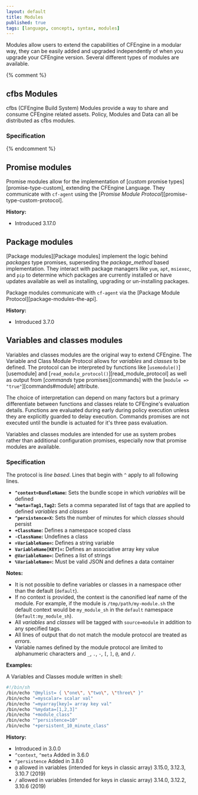 ```yaml
---
layout: default
title: Modules
published: true
tags: [language, concepts, syntax, modules]
---
```


Modules allow users to extend the capabilities of CFEngine in a modular way, they can be easily added and upgraded independently of when you upgrade your CFEngine version. Several different types of modules are available.

{% comment %}
## cfbs Modules

cfbs (CFEngine Build System) Modules provide a way to share and consume CFEngine related assets. Policy, Modules and Data can all be distributed as cfbs modules.

### Specification
{% endcomment %}

## Promise modules

Promise modules allow for the implementation of [*custom* promise types][promise-type-custom], extending the CFEngine Language. They communicate with `cf-agent` using the [*Promise Module Protocol*][promise-type-custom-protocol].

**History:**

* Introduced 3.17.0

## Package modules

[Package modules][Package modules] implement the logic behind *packages* type promises, superseding the *package\_method* based implementation. They interact with package managers like `yum`, `apt`, `msiexec`, and `pip` to determine which packages are currently installed or have updates available as well as installing, upgrading or un-installing packages.

Package modules communicate with `cf-agent` via the [Package Module Protocol][package-modules-the-api].

**History:**

* Introduced 3.7.0

## Variables and classes modules

Variables and classes modules are the original way to extend CFEngine. The Variable and Class Module Protocol allows for *variables* and *classes* to be defined. The protocol can be interpreted by functions like [`usemodule()`][usemodule] and [`read_module_protocol()`][read_module_protocol] as well as output from [*commands* type promises][commands] with the [`module => "true"`][commands#module] attribute.

The choice of interpretation can depend on many factors but a primary differentiate between functions and classes relate to CFEngine's evaluation details. Functions are evaluated during early during policy execution unless they are explicitly guarded to delay execution. Commands promises are not executed until the bundle is actuated for it's three pass evaluation.

Variables and classes modules are intended for use as system probes rather than additional configuration promises, especially now that promise modules are available.

### Specification

The protocol is *line based*. Lines that begin with `^` apply to all following lines.

*   **`^context=BundleName`:** Sets the bundle scope in which *variables* will be defined
*   **`^meta=Tag1,Tag2`:** Sets a comma separated list of tags that are applied to defined *variables* and *classes*
*   **`^persistence=X`:** Sets the number of minutes for which *classes* should persist
*   **`+ClassName`:** Defines a namespace scoped class
*   **`-ClassName`:** Undefines a class
*   **`=VariableName=`:** Defines a string variable
*   **`VariableName[KEY]=`:** Defines an associative array key value
*   **`@VariableName=`:** Defines a list of strings
*   **`%VariableName=`:** Must be valid JSON and defines a data container

**Notes:**

*   It is not possible to define variables or classes in a namespace other than the default (`default`).
*   If no context is provided, the context is the canonified leaf name of the module. For example, if the module is `/tmp/path/my-module.sh` the default context would be `my_module_sh` in the `default` namespace (`default:my_module_sh`).
*   All *variables* and *classes* will be tagged with `source=module` in addition to any specified tags.
*   All lines of output that do not match the module protocol are treated as *errors*.
*   Variable names defined by the module protocol are limited to alphanumeric characters and `_`, `.`, `-`, `[`, `]`, `@`, and `/`.

**Examples:**

A Variables and Classes module written in shell:

```sh
#!/bin/sh
/bin/echo "@mylist= { \"one\", \"two\", \"three\" }"
/bin/echo "=myscalar= scalar val"
/bin/echo "=myarray[key]= array key val"
/bin/echo "%mydata=[1,2,3]"
/bin/echo "+module_class"
/bin/echo "^persistence=10"
/bin/echo "+persistent_10_minute_class"
```

**History:**

-   Introduced in 3.0.0
-   `^context`, `^meta` Added in 3.6.0
-   `^persistence` Added in 3.8.0
-   `@` allowed in variables (intended for keys in classic array) 3.15.0, 3.12.3, 3.10.7 (2019)
-   `/` allowed in variables (intended for keys in classic array) 3.14.0, 3.12.2, 3.10.6 (2019)
